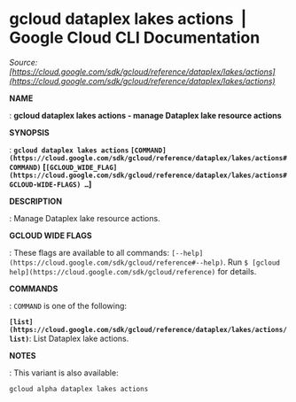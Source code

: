 # gcloud dataplex lakes actions  |  Google Cloud CLI Documentation

*Source: [https://cloud.google.com/sdk/gcloud/reference/dataplex/lakes/actions](https://cloud.google.com/sdk/gcloud/reference/dataplex/lakes/actions)*

**NAME**

: **gcloud dataplex lakes actions - manage Dataplex lake resource actions**

**SYNOPSIS**

: **`gcloud dataplex lakes actions` `[COMMAND](https://cloud.google.com/sdk/gcloud/reference/dataplex/lakes/actions#COMMAND)` [`[GCLOUD_WIDE_FLAG](https://cloud.google.com/sdk/gcloud/reference/dataplex/lakes/actions#GCLOUD-WIDE-FLAGS) …`]**

**DESCRIPTION**

: Manage Dataplex lake resource actions.

**GCLOUD WIDE FLAGS**

: These flags are available to all commands: `[--help](https://cloud.google.com/sdk/gcloud/reference#--help)`.
Run `$ [gcloud help](https://cloud.google.com/sdk/gcloud/reference)` for details.

**COMMANDS**

: ``COMMAND`` is one of the following:

**`[list](https://cloud.google.com/sdk/gcloud/reference/dataplex/lakes/actions/list)`**:
List Dataplex lake actions.

**NOTES**

: This variant is also available:

```
gcloud alpha dataplex lakes actions
```